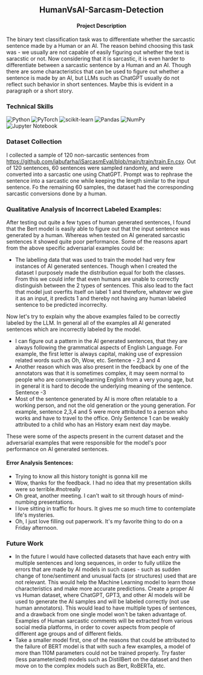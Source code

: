 <h2>
<p align='center'>
 HumanVsAI-Sarcasm-Detection
</p>
</h2>

<h4 align='center'> Project Description </h4> 
The binary text classification task was to differentiate whether the sarcastic sentence made by a Human or an AI. The reason behind choosing this task was - we usually are not capable of easily figuring out whether the text is saracstic or not. Now considering that it is sarcastic, it is even harder to differentiate between a sarcastic sentence by a Human and an AI. Though there are some characteristics that can be used to figure out whether a sentence is made by an AI, but LLMs such as ChatGPT usually do not reflect such behavior in short sentences. Maybe this is evident in a paragraph or a short story.
<br>

### Technical Skills 
![Python](https://img.shields.io/badge/python-3670A0?style=for-the-badge&logo=python&logoColor=ffdd54)
![PyTorch](https://img.shields.io/badge/PyTorch-%23EE4C2C.svg?style=for-the-badge&logo=PyTorch&logoColor=white)
![scikit-learn](https://img.shields.io/badge/scikit--learn-%23F7931E.svg?style=for-the-badge&logo=scikit-learn&logoColor=white)
![Pandas](https://img.shields.io/badge/pandas-%23150458.svg?style=for-the-badge&logo=pandas&logoColor=white)
![NumPy](https://img.shields.io/badge/numpy-%23013243.svg?style=for-the-badge&logo=numpy&logoColor=white)
![Jupyter Notebook](https://img.shields.io/badge/jupyter-%23FA0F00.svg?style=for-the-badge&logo=jupyter&logoColor=white)
<br>

### Dataset Collection 
I collected a sample of 120 non-sarcastic sentences from https://github.com/iabufarha/iSarcasmEval/blob/main/train/train.En.csv. Out of 120 sentences, 60 sentences were sampled randomly, and were converted into a sarcastic one using ChatGPT. Prompt was to rephrase the sentence into a sarcastic one while keeping the length similar to the input sentence. Fo the remaining 60 samples, the dataset had the corresponding sarcastic conversions done by a human. 

### Qualitative Analysis of Incorrect Labeled Examples:
After testing out quite a few types of human generated sentences, I found that the Bert model is easily able to figure out that the input sentence was generated by a human. Whereas when tested on AI generated sarcastic sentences it showed quite poor performance. Some of the reasons apart from the above specific adversarial examples could be: 

* The labelling data that was used to train the model had very few instances of AI generated sentences. Though when I created the dataset I purposely made the distribution equal for both the classes. From this we could infer that even humans are unable to correctly distinguish between the 2 types of sentences. This also lead to the fact that model just overfits itself on label 1 and therefore, whatever we give it as an input, it predicts 1 and thereby not having any human labeled sentence to be predicted incorreclty. 

Now let's try to explain why the above examples failed to be correctly labeled by the LLM. In general all of the examples all AI generated sentences which are incorrectly labeled by the model. 

* I can figure out a pattern in the AI generated sentences, that they are always following the grammatical aspects of English Language. For example, the first letter is always capital, making use of expression related words such as Oh, Wow, etc. Sentence - 2,3 and 4
* Another reason which was also present in the feedback by one of the annotators was that it is sometimes complex, it may seem normal to people who are conversing/learning English from a very young age, but in general it is hard to decode the underlying meaning of the sentence. Sentence -3 
* Most of the sentence generated by AI is more often relatable to a working person, and not the old generation or the young generation. For example, sentence 2,3,4 and 5 were more attributed to a person who works and have to travel to the office. Only Sentence 1 can be weakly attributed to a child who has an History exam next day maybe. 

These were some of the aspects present in the current dataset and the adversarial examples that were responsible for the model's poor performance on AI generated sentences. 

#### Error Analysis Sentences:
* Trying to know all this history tonight is gonna kill me
* Wow, thanks for the feedback. I had no idea that my presentation skills were so terrible.#notreally
* Oh great, another meeting. I can't wait to sit through hours of mind-numbing presentations.
* I love sitting in traffic for hours. It gives me so much time to contemplate life's mysteries.
* Oh, I just love filling out paperwork. It's my favorite thing to do on a Friday afternoon.

### Future Work 
   * In the future I would have collected datasets that have each entry with multiple sentences and long sequences, in order to fully utilize the errors that are made by AI models in such cases - such as sudden change of tone/sentiment and unusual facts (or structures) used that are not relevant. This would help the Machine Learning model to learn those characteristics and make more accurate predictions. Create a proper AI vs Human dataset, where ChatGPT, GPT3, and other AI models will be used to generate the AI samples and will be labeled correctly (not use human annotators). This would lead to have multiple types of sentences, and a drawback from one single model won't be taken advantage of. Examples of Human sarcastic comments will be extracted from various social media platforms, in order to cover aspects from people of different age groups and of different fields.
   *  Take a smaller model first, one of the reasons that could be attributed to the failure of BERT model is that with such a few examples, a model of more than 110M parameters could not be trained properly. Try faster (less parameterized) models such as DistilBert on the dataset and then move on to the complex models such as Bert, RoBERTa, etc. 
